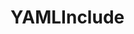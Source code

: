 # YAMLInclude

<include repo_url="https://github.com/foliant-docs/foliantcontrib.yaml_include.git" path="README.md" nohead="true" sethead="2"></include>
